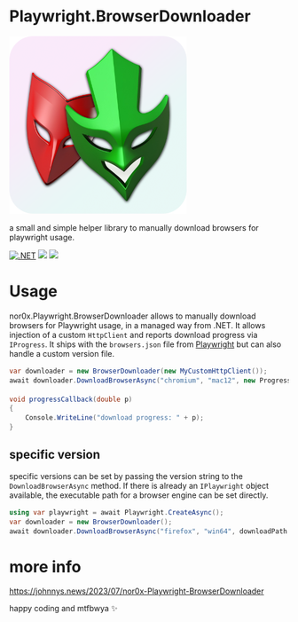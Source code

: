 # Playwright.BrowserDownloader

<img src="https://raw.githubusercontent.com/nor0x/Playwright.BrowserDownloader/main/art/packageicon.png" width="320px" />

a small and simple helper library to manually download browsers for playwright usage.

[![.NET](https://github.com/nor0x/Playwright.BrowserDownloader/actions/workflows/dotnet.yml/badge.svg)](https://github.com/nor0x/Playwright.BrowserDownloader/actions/workflows/dotnet.yml)
[![](https://img.shields.io/nuget/v/nor0x.Playwright.BrowserDownloader)](https://www.nuget.org/packages/nor0x.Playwright.BrowserDownloader)
[![](https://img.shields.io/nuget/dt/nor0x.Playwright.BrowserDownloader)](https://www.nuget.org/packages/nor0x.Playwright.BrowserDownloader)




# Usage
nor0x.Playwright.BrowserDownloader allows to manually download browsers for Playwright usage, in a managed way from .NET. It allows injection of a custom `HttpClient` and reports download progress via `IProgress`. It ships with the `browsers.json` file from [Playwright](https://github.com/microsoft/playwright/blob/main/packages/playwright-core/browsers.json) but can also handle a custom version file.

```csharp
var downloader = new BrowserDownloader(new MyCustomHttpClient());
await downloader.DownloadBrowserAsync("chromium", "mac12", new Progress<double>(progressCallback));

void progressCallback(double p)
{
    Console.WriteLine("download progress: " + p);
}
```

## specific version
specific versions can be set by passing the version string to the `DownloadBrowserAsync` method. If there is already an `IPlaywright` object available, the executable path for a browser engine can be set directly.

```csharp
using var playwright = await Playwright.CreateAsync();
var downloader = new BrowserDownloader();
await downloader.DownloadBrowserAsync("firefox", "win64", downloadPath: browserPath, executablePath: playwright.Firefox.ExecutablePath);
```


# more info
https://johnnys.news/2023/07/nor0x-Playwright-BrowserDownloader

happy coding and mtfbwya ✨
